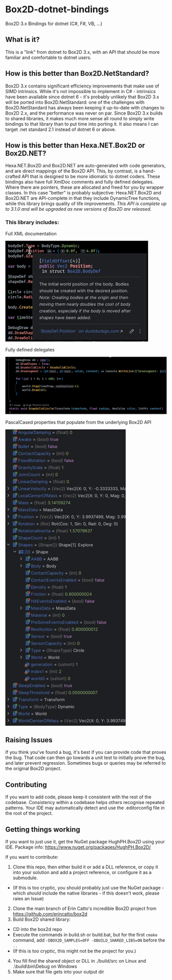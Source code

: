 # Box2D-dotnet-bindings
Box2D 3.x Bindings for dotnet (C#, F#, VB, ...)

## What is it?
This is a "link" from dotnet to Box2D 3.x, with an API that should be more familiar and comfortable to dotnet users.

## How is this better than Box2D.NetStandard?
Box2D 3.x contains significant efficiency improvements that make use of SIMD intrinsics.
While it's not impossible to implement in C# - intrinsics have been available since dotnet 6 - it's probably unlikely that Box2D 3.x will be ported into Box2D.NetStandard: one of the challenges with Box2D.NetStandard has always been keeping it up-to-date with changes to Box2D 2.x, and the performance was never on par. Since Box2D 3.x builds to shared libraries, it makes much more sense all round to simply write bindings to that library than to put time into porting it. It also means I can target .net standard 2.1 instead of dotnet 6 or above.

## How is this better than Hexa.NET.Box2D or Box2D.NET?
Hexa.NET.Box2D and Box2D.NET are auto-generated with code generators, and are direct mappings of the Box2D API. This, by contrast, is a hand-crafted API that is designed to be more idiomatic to dotnet coders.
These bindings also have full XmlDoc comments and fully defined delegates. Where there are pointers, these are allocated and freed for you by wrapper classes.
In this case "better" is probably subjective: Hexa.NET.Box2D and Box2D.NET are API-complete in that they include DynamicTree functions, while this library brings quality of life improvements. *This API is complete up to 3.1.0 and will be upgraded as new versions of Box2D are released.*

### This library includes:
Full XML documentation

<img src="media/Intellisense.png" alt="An image demonstrating the XMLDoc."/>

Fully defined delegates

<img src="media/Delegates.png" alt="An image demonstrating two delegates, one which is a direct assignment of a method, and the other which is a lambda."/>

PascalCased properties that populate from the underlying Box2D API

<img src="media/BodyProperties.png" alt="An image demonstrating the PascalCased properties of a Body object showing detailed information about the Body."/>


## Raising Issues

If you think you've found a bug, it's best if you can provide code that proves the bug. That code can then go towards a unit test to initially prove the bug, and later prevent regression. Sometimes bugs or queries may be referred to the original Box2D project.

## Contributing

If you want to add code, please keep it consistent with the rest of the codebase. Consistency within a codebase helps others recognise repeated patterns. Your IDE may automatically detect and use the .editorconfig file in the root of the project.

## Getting things working

If you want to just use it, get the NuGet package HughPH.Box2D using your IDE. Package info: https://www.nuget.org/packages/HughPH.Box2D/

If you want to contribute:

1. Clone this repo, then either build it or add a DLL reference, or copy it into your solution and add a project reference, or configure it as a submodule.
- (If this is too cryptic, you should probably just use the NuGet package - which *should* include the native libraries - if this doesn't work, please raies an Issue)
2. Clone the main branch of Erin Catto's incredible Box2D project from https://github.com/erincatto/box2d
3. Build Box2D shared library:
- CD into the box2d repo
- Execute the commands in build.sh or build.bat, but for the first `cmake` command, add `-DBOX2D_SAMPLES=OFF -DBUILD_SHARED_LIBS=ON` before the `..`
- (If this is too cryptic, this might not be the project for you.)
4. You fill find the shared object or DLL in ./build/src on Linux and .\build\bin\Debug on Windows
5. Make sure that file gets into your output dir
